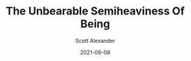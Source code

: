 ---
layout: podcast
title: "The Unbearable Semiheaviness Of Being"
author: Scott Alexander
description: https://astralcodexten.substack.com/p/the-unbearable-semiheaviness-of-being
date: 2021-09-08
length: 2220697
duration: 555
guid: the-unbearable-semiheaviness-of-being
---